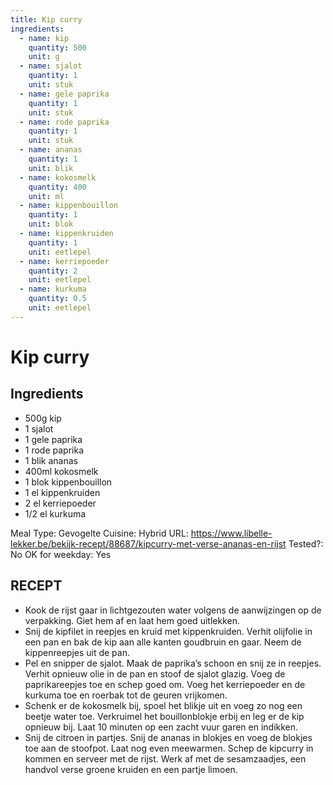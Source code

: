 ```yaml
---
title: Kip curry
ingredients:
  - name: kip
    quantity: 500
    unit: g
  - name: sjalot
    quantity: 1
    unit: stuk
  - name: gele paprika
    quantity: 1
    unit: stuk
  - name: rode paprika
    quantity: 1
    unit: stuk
  - name: ananas
    quantity: 1
    unit: blik
  - name: kokosmelk
    quantity: 400
    unit: ml
  - name: kippenbouillon
    quantity: 1
    unit: blok
  - name: kippenkruiden
    quantity: 1
    unit: eetlepel
  - name: kerriepoeder
    quantity: 2
    unit: eetlepel
  - name: kurkuma
    quantity: 0.5
    unit: eetlepel
---
```


# Kip curry

## Ingredients
  - 500g kip
  - 1 sjalot
  - 1 gele paprika
  - 1 rode paprika
  - 1 blik ananas
  - 400ml kokosmelk
  - 1 blok kippenbouillon
  - 1 el kippenkruiden
  - 2 el kerriepoeder
  - 1/2 el kurkuma

Meal Type: Gevogelte
Cuisine: Hybrid
URL: https://www.libelle-lekker.be/bekijk-recept/88687/kipcurry-met-verse-ananas-en-rijst
Tested?: No
OK for weekday: Yes

## RECEPT

- Kook de rijst gaar in lichtgezouten water volgens de aanwijzingen op de verpakking. Giet hem af en laat hem goed uitlekken.
- Snij de kipfilet in reepjes en kruid met kippenkruiden. Verhit olijfolie in een pan en bak de kip aan alle kanten goudbruin en gaar. Neem de kippenreepjes uit de pan.
- Pel en snipper de sjalot. Maak de paprika’s schoon en snij ze in reepjes. Verhit opnieuw olie in de pan en stoof de sjalot glazig. Voeg de paprikareepjes toe en schep goed om. Voeg het kerriepoeder en de kurkuma toe en roerbak tot de geuren vrijkomen.
- Schenk er de kokosmelk bij, spoel het blikje uit en voeg zo nog een beetje water toe. Verkruimel het bouillonblokje erbij en leg er de kip opnieuw bij. Laat 10 minuten op een zacht vuur garen en indikken.
- Snij de citroen in partjes. Snij de ananas in blokjes en voeg de blokjes toe aan de stoofpot. Laat nog even meewarmen. Schep de kipcurry in kommen en serveer met de rijst. Werk af met de sesamzaadjes, een handvol verse groene kruiden en een partje limoen.